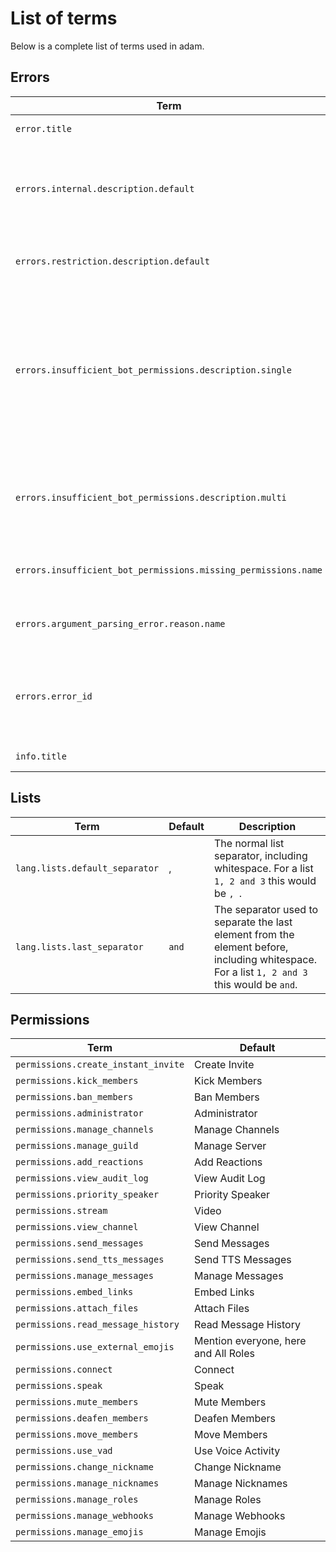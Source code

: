 # List of terms

Below is a complete list of terms used in adam.

## Errors

| **Term**                                                     | **Default**                                                  | **Description**                                              |
| ------------------------------------------------------------ | ------------------------------------------------------------ | ------------------------------------------------------------ |
| `error.title`                                                | Error                                                        | The title of an error message.                               |
| `errors.internal.description.default`                        | Oh no! Something went wrong and I couldn't finish executing your command. I've informed my team and they'll get on fixing the bug asap. | The default description of an internal error embed.          |
| `errors.restriction.description.default`                     | 👮 You are not allowed to use this command.                   | The default description of an restriction error embed.       |
| `errors.insufficient_bot_permissions.description.single`     | It seems as if I don't have sufficient permissions to run this command. Please give me the ``{{missing_permission}}`` permission and try again. | The description of the the insufficient bot permissions error embed, if only a single permission is missing.<br /><br />**Keys:**<br />- `missing_permission` - the name of the missing permission |
| `errors.insufficient_bot_permissions.description.multi`      | It seems as if I don't have sufficient permissions to run this command. Please give me the following "+    "permissions and try again. | The description of the the insufficient bot permissions error embed, if multiple permissions are missing. |
| `errors.insufficient_bot_permissions.missing_permissions.name` | Missing Permission                                           | The name of the field containing a list of missing permissions. |
| `errors.argument_parsing_error.reason.name`                  | Reason                                                       | The name of the field containing the reason for the error.   |
| `errors.error_id`                                            | Error-ID: {{error_id}}                                       | The footer of an error embed.<br /><br />**Keys:**<br /> - `error_id` - the sentry event id of the error |
| `info.title`                                                 | Info                                                         | The title of an info message.                                |




## Lists

| **Term**                       | **Default** | **Description**                                              |
| ------------------------------ | ----------- | ------------------------------------------------------------ |
| `lang.lists.default_separator` | ,           | The normal list separator, including whitespace. For a list `1, 2 and 3` this would be `, `. |
| `lang.lists.last_separator`    | ` and `     | The separator used to separate the last element from the element before, including whitespace. For a list `1, 2 and 3` this would be ` and `. |



## Permissions

| **Term**                            | **Default**                          |
| ----------------------------------- | ------------------------------------ |
| `permissions.create_instant_invite` | Create Invite                        |
| `permissions.kick_members`          | Kick Members                         |
| `permissions.ban_members`           | Ban Members                          |
| `permissions.administrator`         | Administrator                        |
| `permissions.manage_channels`       | Manage Channels                      |
| `permissions.manage_guild`          | Manage Server                        |
| `permissions.add_reactions`         | Add Reactions                        |
| `permissions.view_audit_log`        | View Audit Log                       |
| `permissions.priority_speaker`      | Priority Speaker                     |
| `permissions.stream`                | Video                                |
| `permissions.view_channel`          | View Channel                         |
| `permissions.send_messages`         | Send Messages                        |
| `permissions.send_tts_messages`     | Send TTS Messages                    |
| `permissions.manage_messages`       | Manage Messages                      |
| `permissions.embed_links`           | Embed Links                          |
| `permissions.attach_files`          | Attach Files                         |
| `permissions.read_message_history`  | Read Message History                 |
| `permissions.use_external_emojis`   | Mention everyone, here and All Roles |
| `permissions.connect`               | Connect                              |
| `permissions.speak`                 | Speak                                |
| `permissions.mute_members`          | Mute Members                         |
| `permissions.deafen_members`        | Deafen Members                       |
| `permissions.move_members`          | Move Members                         |
| `permissions.use_vad`               | Use Voice Activity                   |
| `permissions.change_nickname`       | Change Nickname                      |
| `permissions.manage_nicknames`      | Manage Nicknames                     |
| `permissions.manage_roles`          | Manage Roles                         |
| `permissions.manage_webhooks`       | Manage Webhooks                      |
| `permissions.manage_emojis`         | Manage Emojis                        |